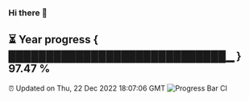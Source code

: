 ### Hi there 👋
⏳ Year progress { █████████████████████████████▁ } 97.47 %
---
⏰ Updated on Thu, 22 Dec 2022 18:07:06 GMT
![Progress Bar CI](https://github.com/Moyi321/Moyi321/workflows/Progress%20Bar%20CI/badge.svg)

